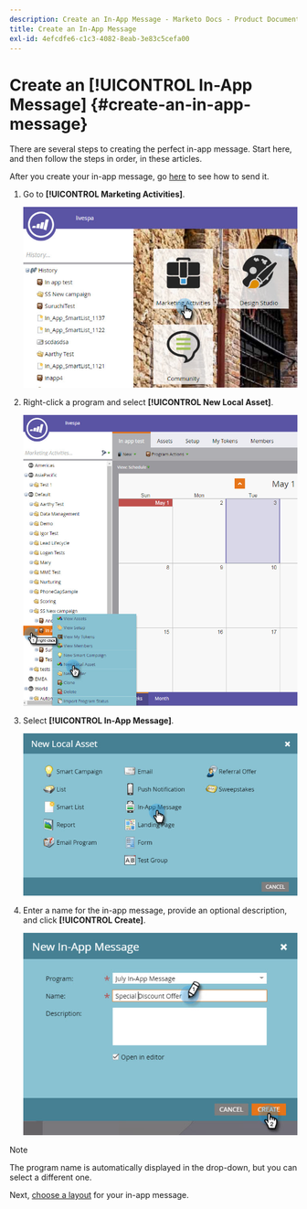 ```yaml
---
description: Create an In-App Message - Marketo Docs - Product Documentation
title: Create an In-App Message
exl-id: 4efcdfe6-c1c3-4082-8eab-3e83c5cefa00
---
```

# Create an [!UICONTROL In-App Message] {#create-an-in-app-message}

There are several steps to creating the perfect in-app message. Start here, and then follow the steps in order, in these articles.

After you create your in-app message, go [here](/help/marketo/product-docs/mobile-marketing/in-app-messages/sending-your-in-app-message/send-your-in-app-message.md) to see how to send it.

1. Go to **[!UICONTROL Marketing Activities]**.

   ![Image One](/help/marketo/product-docs/mobile-marketing/in-app-messages/creating-in-app-messages/assets/create-an-in-app-message-1.png)

1. Right-click a program and select **[!UICONTROL New Local Asset]**.

   ![Image Two](/help/marketo/product-docs/mobile-marketing/in-app-messages/creating-in-app-messages/assets/create-an-in-app-message-2.png)

1. Select **[!UICONTROL In-App Message]**.

   ![Image Three](/help/marketo/product-docs/mobile-marketing/in-app-messages/creating-in-app-messages/assets/create-an-in-app-message-3.png)

1. Enter a name for the in-app message, provide an optional description, and click **[!UICONTROL Create]**.

   ![Image Four](/help/marketo/product-docs/mobile-marketing/in-app-messages/creating-in-app-messages/assets/create-an-in-app-message-4.png)

>[!NOTE]
>
>The program name is automatically displayed in the drop-down, but you can select a different one.

Next, [choose a layout](/help/marketo/product-docs/mobile-marketing/in-app-messages/creating-in-app-messages/choose-a-layout-for-your-in-app-message.md) for your in-app message.
